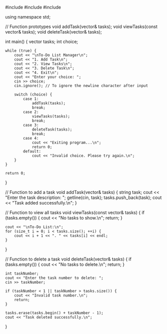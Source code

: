 #include <iostream>
#include <vector>
#include <string>

using namespace std;

// Function prototypes
void addTask(vector<string>& tasks);
void viewTasks(const vector<string>& tasks);
void deleteTask(vector<string>& tasks);

int main() {
    vector<string> tasks;
    int choice;

    while (true) {
        cout << "\nTo-Do List Manager\n";
        cout << "1. Add Task\n";
        cout << "2. View Tasks\n";
        cout << "3. Delete Task\n";
        cout << "4. Exit\n";
        cout << "Enter your choice: ";
        cin >> choice;
        cin.ignore(); // To ignore the newline character after input

        switch (choice) {
            case 1:
                addTask(tasks);
                break;
            case 2:
                viewTasks(tasks);
                break;
            case 3:
                deleteTask(tasks);
                break;
            case 4:
                cout << "Exiting program...\n";
                return 0;
            default:
                cout << "Invalid choice. Please try again.\n";
        }
    }

    return 0;
}

// Function to add a task
void addTask(vector<string>& tasks) {
    string task;
    cout << "Enter the task description: ";
    getline(cin, task);
    tasks.push_back(task);
    cout << "Task added successfully.\n";
}

// Function to view all tasks
void viewTasks(const vector<string>& tasks) {
    if (tasks.empty()) {
        cout << "No tasks to show.\n";
        return;
    }

    cout << "\nTo-Do List:\n";
    for (size_t i = 0; i < tasks.size(); ++i) {
        cout << i + 1 << ". " << tasks[i] << endl;
    }
}

// Function to delete a task
void deleteTask(vector<string>& tasks) {
    if (tasks.empty()) {
        cout << "No tasks to delete.\n";
        return;
    }

    int taskNumber;
    cout << "Enter the task number to delete: ";
    cin >> taskNumber;

    if (taskNumber < 1 || taskNumber > tasks.size()) {
        cout << "Invalid task number.\n";
        return;
    }

    tasks.erase(tasks.begin() + taskNumber - 1);
    cout << "Task deleted successfully.\n";
}